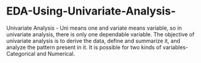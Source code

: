# EDA-Using-Univariate-Analysis-
Univariate Analysis - Uni means one and variate means variable, so in univariate analysis, there is only one dependable variable. The objective of univariate analysis is to derive the data, define and summarize it, and analyze the pattern present in it. It is possible for two kinds of variables- Categorical and Numerical.
